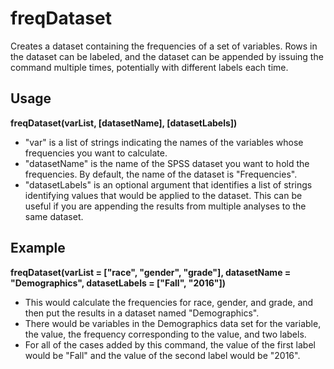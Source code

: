 # freqDataset
Creates a dataset containing the frequencies of a set of variables. Rows in the dataset can be labeled, and the dataset can be appended by issuing the command multiple times, potentially with different labels each time.

## Usage
**freqDataset(varList, [datasetName], [datasetLabels])**
* "var" is a list of strings indicating the names of the variables whose frequencies you want to calculate.
* "datasetName" is the name of the SPSS dataset you want to hold the frequencies. By default, the name of the dataset is "Frequencies".
* "datasetLabels" is an optional argument that identifies a list of strings identifying values that would be applied to the dataset.  This can be useful if you are appending the results from multiple analyses to the same dataset.

## Example
**freqDataset(varList = ["race", "gender", "grade"],
datasetName = "Demographics",
datasetLabels = ["Fall", "2016"])**
* This would calculate the frequencies for race, gender, and grade, and then put the results in a dataset named "Demographics". 
* There would be variables in the Demographics data set for the variable, the value, the frequency corresponding to the value, and two labels. 
* For all of the cases added by this command, the value of the first label would be "Fall" and the value of the second label would be "2016".
